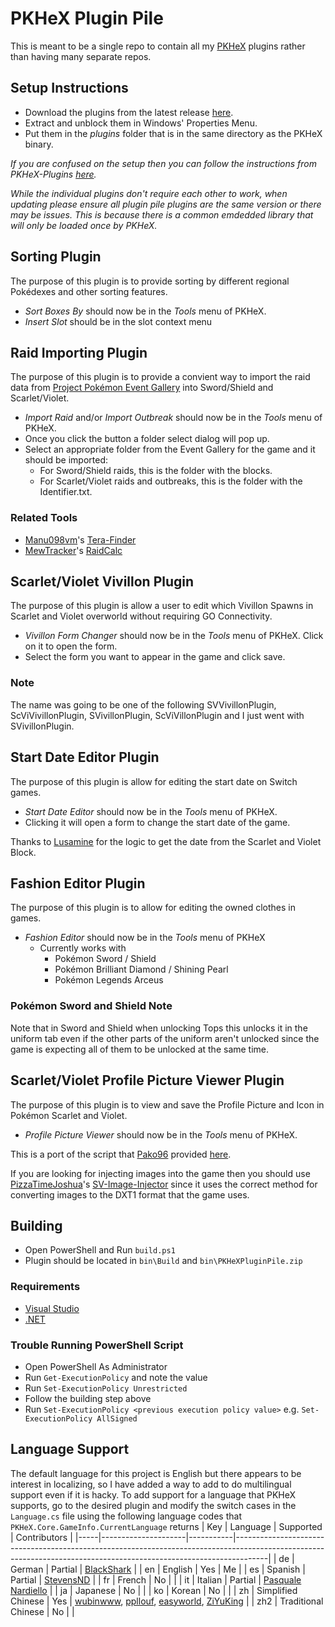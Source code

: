 # PKHeX Plugin Pile
This is meant to be a single repo to contain all my [PKHeX](https://github.com/kwsch/PKHeX) plugins rather than having many separate repos.

## Setup Instructions
- Download the plugins from the latest release [here](https://github.com/foohyfooh/PKHeXPluginPile/releases/latest).
- Extract and unblock them in Windows' Properties Menu.
- Put them in the *plugins* folder that is in the same directory as the PKHeX binary.

*If you are confused on the setup then you can follow the instructions from PKHeX-Plugins [here](https://github.com/architdate/PKHeX-Plugins/wiki/Installing-PKHeX-Plugins).*

*While the individual plugins don't require each other to work, when updating please ensure all plugin pile plugins are the same version or there may be issues. This is because there is a common emdedded library that will only be loaded once by PKHeX.*

## Sorting Plugin
The purpose of this plugin is to provide sorting by different regional Pokédexes and other sorting features.
- *Sort Boxes By* should now be in the *Tools* menu of PKHeX.
- *Insert Slot* should be in the slot context menu

## Raid Importing Plugin
The purpose of this plugin is to provide a convient way to import the raid data from [Project Pokémon Event Gallery](https://github.com/projectpokemon/EventsGallery) into Sword/Shield and Scarlet/Violet.
- *Import Raid* and/or *Import Outbreak* should now be in the *Tools* menu of PKHeX.
- Once you click the button a folder select dialog will pop up.
- Select an appropriate folder from the Event Gallery for the game and it should be imported:
  - For Sword/Shield raids, this is the folder with the blocks.
  - For Scarlet/Violet raids and outbreaks, this is the folder with the Identifier.txt.

### Related Tools
- [Manu098vm](https://github.com/Manu098vm)'s [Tera-Finder](https://github.com/Manu098vm/Tera-Finder)
- [MewTracker](https://github.com/MewTracker)'s [RaidCalc](https://github.com/MewTracker/sv-research)

## Scarlet/Violet Vivillon Plugin
The purpose of this plugin is allow a user to edit which Vivillon Spawns in Scarlet and Violet overworld without requiring GO Connectivity.
- *Vivillon Form Changer* should now be in the *Tools* menu of PKHeX. Click on it to open the form.
- Select the form you want to appear in the game and click save.

### Note
The name was going to be one of the following SVVivillonPlugin, ScViVivillonPlugin, SVivillonPlugin, ScViVillonPlugin and I just went with SVivillonPlugin.

## Start Date Editor Plugin
The purpose of this plugin is allow for editing the start date on Switch games.
- *Start Date Editor* should now be in the *Tools* menu of PKHeX.
- Clicking it will open a form to change the start date of the game.

Thanks to [Lusamine](https://github.com/Lusamine) for the logic to get the date from the Scarlet and Violet Block.

## Fashion Editor Plugin
The purpose of this plugin is to allow for editing the owned clothes in games. <br>
- *Fashion Editor* should now be in the *Tools* menu of PKHeX
  - Currently works with
    - Pokémon Sword / Shield
    - Pokémon Brilliant Diamond / Shining  Pearl
    - Pokémon Legends Arceus

### Pokémon Sword and Shield Note
Note that in Sword and Shield when unlocking Tops this unlocks it in the uniform tab even if the other parts of the uniform aren't unlocked since the game is expecting all of them to be unlocked at the same time.

## Scarlet/Violet Profile Picture Viewer Plugin
The purpose of this plugin is to view and save the Profile Picture and Icon in Pokémon Scarlet and Violet.
- *Profile Picture Viewer* should now be in the *Tools* menu of PKHeX.

This is a port of the script that [Pako96](https://projectpokemon.org/home/profile/129441-pako96/) provided [here](https://projectpokemon.org/home/forums/topic/63327-scarletviolet-trainer-pictureicon-visualizer/).

If you are looking for injecting images into the game then you should use [PizzaTimeJoshua](https://github.com/PizzaTimeJoshua)'s [SV-Image-Injector](https://github.com/PizzaTimeJoshua/SV-Image-Injector) since it uses the correct method for converting images to the DXT1 format that the game uses.

## Building
- Open PowerShell and Run `build.ps1`
- Plugin should be located in `bin\Build` and `bin\PKHeXPluginPile.zip`

### Requirements
- [Visual Studio](https://visualstudio.microsoft.com/)
- [.NET](https://dotnet.microsoft.com/)

### Trouble Running PowerShell Script
- Open PowerShell As Administrator
- Run `Get-ExecutionPolicy` and note the value
- Run `Set-ExecutionPolicy Unrestricted`
- Follow the building step above
- Run `Set-ExecutionPolicy <previous execution policy value>` e.g. `Set-ExecutionPolicy AllSigned`

## Language Support
The default language for this project is English but there appears to be interest in localizing, so I have added a way to add to do multilingual support even if it is hacky. To add support for a language that PKHeX supports, go to the desired plugin and modify the switch cases in the `Language.cs` file using the following language codes that `PKHeX.Core.GameInfo.CurrentLanguage` returns
| Key | Language            | Supported | Contributors                                                                                                                                                       |
|-----|---------------------|-----------|--------------------------------------------------------------------------------------------------------------------------------------------------------------------|
| de  | German              | Partial   | [BlackShark](https://github.com/Bl4ckSh4rk)                                                                                                                        |
| en  | English             | Yes       | Me                                                                                                                                                                 |
| es  | Spanish             | Partial   | [StevensND](https://github.com/StevensND)                                                                                                                          |
| fr  | French              | No        |                                                                                                                                                                    |
| it  | Italian             | Partial   | [Pasquale Nardiello](https://github.com/pasqualenardiello)                                                                                                         |
| ja  | Japanese            | No        |                                                                                                                                                                    |
| ko  | Korean              | No        |                                                                                                                                                                    |
| zh  | Simplified Chinese  | Yes       | [wubinwww](https://github.com/wubinwww), [ppllouf](https://github.com/ppllouf), [easyworld](https://github.com/easyworld), [ZiYuKing](https://github.com/ZiYuKing) |
| zh2 | Traditional Chinese | No        |                                                                                                                                                                    |
